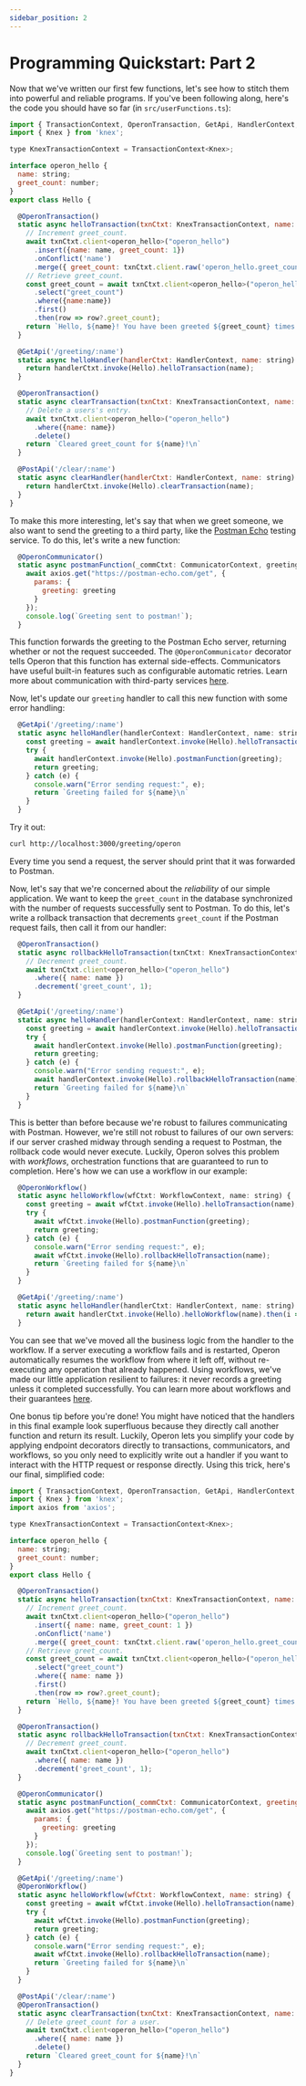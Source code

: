 ```yaml
---
sidebar_position: 2
---
```


# Programming Quickstart: Part 2

Now that we've written our first few functions, let's see how to stitch them into powerful and reliable programs.
If you've been following along, here's the code you should have so far (in `src/userFunctions.ts`):

```javascript
import { TransactionContext, OperonTransaction, GetApi, HandlerContext, PostApi } from '@dbos-inc/operon'
import { Knex } from 'knex';

type KnexTransactionContext = TransactionContext<Knex>;

interface operon_hello {
  name: string;
  greet_count: number;
}
export class Hello {

  @OperonTransaction()
  static async helloTransaction(txnCtxt: KnexTransactionContext, name: string) {
    // Increment greet_count.
    await txnCtxt.client<operon_hello>("operon_hello")
      .insert({name: name, greet_count: 1})
      .onConflict('name')
      .merge({ greet_count: txnCtxt.client.raw('operon_hello.greet_count + 1') });
    // Retrieve greet_count.
    const greet_count = await txnCtxt.client<operon_hello>("operon_hello")
      .select("greet_count")
      .where({name:name})
      .first()
      .then(row => row?.greet_count);
    return `Hello, ${name}! You have been greeted ${greet_count} times.\n`;
  }

  @GetApi('/greeting/:name')
  static async helloHandler(handlerCtxt: HandlerContext, name: string) {
    return handlerCtxt.invoke(Hello).helloTransaction(name);
  }

  @OperonTransaction()
  static async clearTransaction(txnCtxt: KnexTransactionContext, name: string) {
    // Delete a users's entry.
    await txnCtxt.client<operon_hello>("operon_hello")
      .where({name: name})
      .delete()
    return `Cleared greet_count for ${name}!\n`
  }

  @PostApi('/clear/:name')
  static async clearHandler(handlerCtxt: HandlerContext, name: string) {
    return handlerCtxt.invoke(Hello).clearTransaction(name);
  }
}
```

To make this more interesting, let's say that when we greet someone, we also want to send the greeting to a third party, like the [Postman Echo](https://postman-echo.com/) testing service.
To do this, let's write a new function:

```javascript
  @OperonCommunicator()
  static async postmanFunction(_commCtxt: CommunicatorContext, greeting: string) {
    await axios.get("https://postman-echo.com/get", {
      params: {
        greeting: greeting
      }
    });
    console.log(`Greeting sent to postman!`);
  }
```

This function forwards the greeting to the Postman Echo server, returning whether or not the request succeeded.
The `@OperonCommunicator` decorator tells Operon that this function has external side-effects.
Communicators have useful built-in features such as configurable automatic retries.
Learn more about communication with third-party services [here](..).

Now, let's update our `greeting` handler to call this new function with some error handling:

```javascript
  @GetApi('/greeting/:name')
  static async helloHandler(handlerContext: HandlerContext, name: string) {
    const greeting = await handlerContext.invoke(Hello).helloTransaction(name);
    try {
      await handlerContext.invoke(Hello).postmanFunction(greeting);
      return greeting;
    } catch (e) {
      console.warn("Error sending request:", e);
      return `Greeting failed for ${name}\n`
    }
  }
```

Try it out:

```bash
curl http://localhost:3000/greeting/operon
```

Every time you send a request, the server should print that it was forwarded to Postman.

Now, let's say that we're concerned about the _reliability_ of our simple application.
We want to keep the `greet_count` in the database synchronized with the number of requests successfully sent to Postman.
To do this, let's write a rollback transaction that decrements `greet_count` if the Postman request fails, then call it from our handler:

```javascript
  @OperonTransaction()
  static async rollbackHelloTransaction(txnCtxt: KnexTransactionContext, name: string) {
    // Decrement greet_count.
    await txnCtxt.client<operon_hello>("operon_hello")
      .where({ name: name })
      .decrement('greet_count', 1);
  }

  @GetApi('/greeting/:name')
  static async helloHandler(handlerContext: HandlerContext, name: string) {
    const greeting = await handlerContext.invoke(Hello).helloTransaction(name);
    try {
      await handlerContext.invoke(Hello).postmanFunction(greeting);
      return greeting;
    } catch (e) {
      console.warn("Error sending request:", e);
      await handlerContext.invoke(Hello).rollbackHelloTransaction(name);
      return `Greeting failed for ${name}\n`
    }
  }
```

This is better than before because we're robust to failures communicating with Postman.
However, we're still not robust to failures of our own servers: if our server crashed midway through sending a request to Postman, the rollback code would never execute.
Luckily, Operon solves this problem with _workflows_, orchestration functions that are guaranteed to run to completion.
Here's how we can use a workflow in our example:

```javascript
  @OperonWorkflow()
  static async helloWorkflow(wfCtxt: WorkflowContext, name: string) {
    const greeting = await wfCtxt.invoke(Hello).helloTransaction(name);
    try {
      await wfCtxt.invoke(Hello).postmanFunction(greeting);
      return greeting;
    } catch (e) {
      console.warn("Error sending request:", e);
      await wfCtxt.invoke(Hello).rollbackHelloTransaction(name);
      return `Greeting failed for ${name}\n`
    }
  }

  @GetApi('/greeting/:name')
  static async helloHandler(handlerCtxt: HandlerContext, name: string) {
    return await handlerCtxt.invoke(Hello).helloWorkflow(name).then(i => i.getResult());
  }
```

You can see that we've moved all the business logic from the handler to the workflow.
If a server executing a workflow fails and is restarted, Operon automatically resumes the workflow from where it left off, without re-executing any operation that already happened.
Using workflows, we've made our little application resilient to failures: it never records a greeting unless it completed successfully.
You can learn more about workflows and their guarantees [here](..).

One bonus tip before you're done!
You might have noticed that the handlers in this final example look superfluous because they directly call another function and return its result.
Luckily, Operon lets you simplify your code by applying endpoint decorators directly to transactions, communicators, and workflows, so you only need to explicitly write out a handler if you want to interact with the HTTP request or response directly.  Using this trick, here's our final, simplified code:


```javascript
import { TransactionContext, OperonTransaction, GetApi, HandlerContext, PostApi, CommunicatorContext, OperonCommunicator, OperonWorkflow, WorkflowContext } from '@dbos-inc/operon'
import { Knex } from 'knex';
import axios from 'axios';

type KnexTransactionContext = TransactionContext<Knex>;

interface operon_hello {
  name: string;
  greet_count: number;
}
export class Hello {

  @OperonTransaction()
  static async helloTransaction(txnCtxt: KnexTransactionContext, name: string) {
    // Increment greet_count.
    await txnCtxt.client<operon_hello>("operon_hello")
      .insert({ name: name, greet_count: 1 })
      .onConflict('name')
      .merge({ greet_count: txnCtxt.client.raw('operon_hello.greet_count + 1') });
    // Retrieve greet_count.
    const greet_count = await txnCtxt.client<operon_hello>("operon_hello")
      .select("greet_count")
      .where({ name: name })
      .first()
      .then(row => row?.greet_count);
    return `Hello, ${name}! You have been greeted ${greet_count} times.\n`;
  }

  @OperonTransaction()
  static async rollbackHelloTransaction(txnCtxt: KnexTransactionContext, name: string) {
    // Decrement greet_count.
    await txnCtxt.client<operon_hello>("operon_hello")
      .where({ name: name })
      .decrement('greet_count', 1);
  }

  @OperonCommunicator()
  static async postmanFunction(_commCtxt: CommunicatorContext, greeting: string) {
    await axios.get("https://postman-echo.com/get", {
      params: {
        greeting: greeting
      }
    });
    console.log(`Greeting sent to postman!`);
  }

  @GetApi('/greeting/:name')
  @OperonWorkflow()
  static async helloWorkflow(wfCtxt: WorkflowContext, name: string) {
    const greeting = await wfCtxt.invoke(Hello).helloTransaction(name);
    try {
      await wfCtxt.invoke(Hello).postmanFunction(greeting);
      return greeting;
    } catch (e) {
      console.warn("Error sending request:", e);
      await wfCtxt.invoke(Hello).rollbackHelloTransaction(name);
      return `Greeting failed for ${name}\n`
    }
  }

  @PostApi('/clear/:name')
  @OperonTransaction()
  static async clearTransaction(txnCtxt: KnexTransactionContext, name: string) {
    // Delete greet_count for a user.
    await txnCtxt.client<operon_hello>("operon_hello")
      .where({ name: name })
      .delete()
    return `Cleared greet_count for ${name}!\n`
  }
}

```